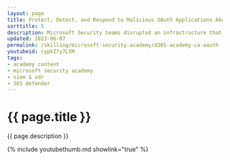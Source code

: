 ```yaml
---
layout: page
title: Protect, Detect, and Respond to Malicious OAuth Applications Abusing Cloud E-mail Services
sorttitle: 5
description: Microsoft Security teams disrupted an infrastructure that leveraged Identity Provider and SaaS Email applications to abuse business brands and spread fraud to millions. Learn how to protect Azure AD and Exchange Online using Microsoft Defender for Cloud Apps.
updated: 2023-06-07
permalink: /skilling/microsoft-security-academy/d365-academy-ca-oauth
youtubeid: cypkI7y7LtM
tags: 
- academy content
- microsoft security academy
- siem & xdr
- 365 defender
---
```


# {{ page.title }}

{{ page.description }}

{% include youtubethumb.md showlink="true" %}